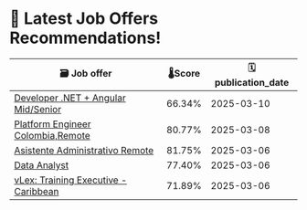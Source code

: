 # 🚀 Latest Job Offers Recommendations!
| 🗃️ **Job offer** | 🌡️**Score** | 🗓️ **publication_date** |
|---|---|---|
| [Developer .NET + Angular Mid/Senior](https://co.linkedin.com/jobs/view/developer-net-%2B-angular-mid-senior-at-confidencial-4180989815) | 66.34% | 2025-03-10 |
| [Platform Engineer Colombia,Remote](https://co.linkedin.com/jobs/view/platform-engineer-colombia-remote-at-whitestack-4176862207) | 80.77% | 2025-03-08 |
| [Asistente Administrativo Remote](https://co.linkedin.com/jobs/view/asistente-administrativo-remote-at-whitestack-4175343473) | 81.75% | 2025-03-06 |
| [Data Analyst](https://co.linkedin.com/jobs/view/data-analyst-at-realtor-las-vegas-4176995928) | 77.40% | 2025-03-06 |
| [vLex: Training Executive - Caribbean](https://co.linkedin.com/jobs/view/vlex-training-executive-caribbean-at-join-com-4175583377) | 71.89% | 2025-03-06 |
